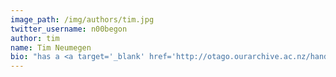 ```yaml
---
image_path: /img/authors/tim.jpg
twitter_username: n00begon
author: tim
name: Tim Neumegen
bio: "has a <a target='_blank' href='http://otago.ourarchive.ac.nz/handle/10523/5069'>MSc</a> in Computer Science and is the guy keeping the servers humming along. He is fascinated by technology and history."
---
```

